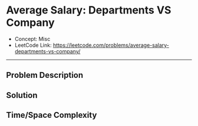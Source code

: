 # Average Salary: Departments VS Company

- Concept: Misc
- LeetCode Link: https://leetcode.com/problems/average-salary-departments-vs-company/

---

## Problem Description

## Solution

## Time/Space Complexity


